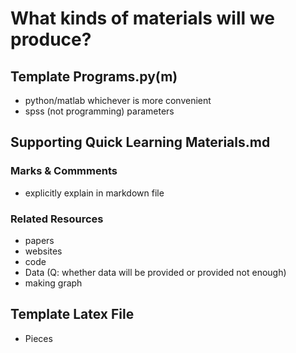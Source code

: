 # What kinds of materials will we produce?



## Template Programs.py(m)

* python/matlab whichever is more convenient
* spss (not programming) parameters

## Supporting Quick Learning Materials.md

### Marks & Commments

* explicitly explain in markdown file

### Related Resources

* papers
* websites
* code
* Data (Q: whether data will be provided or provided not enough)
* making graph

## Template Latex File

* Pieces